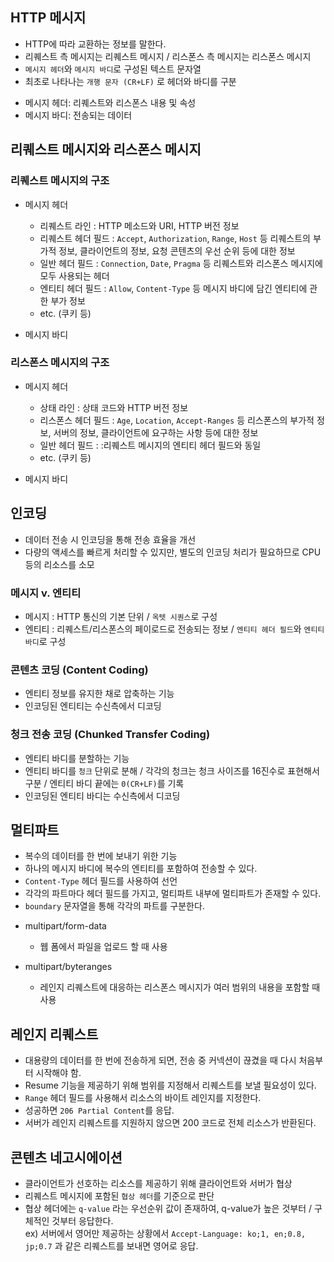 ## HTTP 메시지
- HTTP에 따라 교환하는 정보를 말한다.
- 리퀘스트 측 메시지는 리퀘스트 메시지 / 리스폰스 측 메시지는 리스폰스 메시지
- `메시지 헤더`와 `메시지 바디`로 구성된 텍스트 문자열
- 최초로 나타나는 `개행 문자 (CR+LF)` 로 헤더와 바디를 구분

* 메시지 헤더: 리퀘스트와 리스폰스 내용 및 속성
* 메시지 바디: 전송되는 데이터


## 리퀘스트 메시지와 리스폰스 메시지

### 리퀘스트 메시지의 구조
* 메시지 헤더
  - 리퀘스트 라인 : HTTP 메소드와 URI, HTTP 버전 정보
  - 리퀘스트 헤더 필드 : `Accept`, `Authorization`, `Range`, `Host` 등 리퀘스트의 부가적 정보, 클라이언트의 정보, 요청 콘텐츠의 우선 순위 등에 대한 정보
  - 일반 헤더 필드 : `Connection`, `Date`, `Pragma` 등 리퀘스트와 리스폰스 메시지에 모두 사용되는 헤더
  - 엔티티 헤더 필드 : `Allow`, `Content-Type` 등 메시지 바디에 담긴 엔티티에 관한 부가 정보
  - etc. (쿠키 등)
  
* 메시지 바디


### 리스폰스 메시지의 구조
* 메시지 헤더
  - 상태 라인 : 상태 코드와 HTTP 버전 정보
  - 리스폰스 헤더 필드 : `Age`, `Location`, `Accept-Ranges` 등 리스폰스의 부가적 정보, 서버의 정보, 클라이언트에 요구하는 사항 등에 대한 정보
  - 일반 헤더 필드 :  :리퀘스트 메시지의 엔티티 헤더 필드와 동일
  - etc. (쿠키 등)
  
* 메시지 바디

## 인코딩

- 데이터 전송 시 인코딩을 통해 전송 효율을 개선
- 다량의 액세스를 빠르게 처리할 수 있지만, 별도의 인코딩 처리가 필요하므로 CPU 등의 리소스를 소모

### 메시지 v. 엔티티
- 메시지 : HTTP 통신의 기본 단위 / `옥텟 시퀀스`로 구성
- 엔티티 : 리퀘스트/리스폰스의 페이로드로 전송되는 정보 / `엔티티 헤더 필드`와 `엔티티 바디`로 구성

### 콘텐츠 코딩 (Content Coding) 
- 엔티티 정보를 유지한 채로 압축하는 기능
- 인코딩된 엔티티는 수신측에서 디코딩

### 청크 전송 코딩 (Chunked Transfer Coding)
- 엔티티 바디를 분할하는 기능
- 엔티티 바디를 `청크` 단위로 분해 / 각각의 청크는 청크 사이즈를 16진수로 표현해서 구분 / 엔티티 바디 끝에는 `0(CR+LF)`를 기록
- 인코딩된 엔티티 바디는 수신측에서 디코딩 


## 멀티파트

- 복수의 데이터를 한 번에 보내기 위한 기능
- 하나의 메시지 바디에 복수의 엔티티를 포함하여 전송할 수 있다.
- `Content-Type` 헤더 필드를 사용하여 선언
- 각각의 파트마다 헤더 필드를 가지고, 멀티파트 내부에 멀티파트가 존재할 수 있다.
- `boundary` 문자열을 통해 각각의 파트를 구분한다.  

* multipart/form-data
  - 웹 폼에서 파일을 업로드 할 때 사용

* multipart/byteranges
  - 레인지 리퀘스트에 대응하는 리스폰스 메시지가 여러 범위의 내용을 포함할 때 사용


## 레인지 리퀘스트

- 대용량의 데이터를 한 번에 전송하게 되면, 전송 중 커넥션이 끊겼을 때 다시 처음부터 시작해야 함.
- Resume 기능을 제공하기 위해 범위를 지정해서 리퀘스트를 보낼 필요성이 있다. 
- `Range` 헤더 필드를 사용해서 리소스의 바이트 레인지를 지정한다. 
- 성공하면 `206 Partial Content`를 응답. 
- 서버가 레인지 리퀘스트를 지원하지 않으면 200 코드로 전체 리소스가 반환된다. 


## 콘텐츠 네고시에이션 

- 클라이언트가 선호하는 리소스를 제공하기 위해 클라이언트와 서버가 협상
- 리퀘스트 메시지에 포함된 `협상 헤더`를 기준으로 판단
- 협상 헤더에는 `q-value` 라는 우선순위 값이 존재하여, q-value가 높은 것부터 / 구체적인 것부터 응답한다.  
ex) 서버에서 영어만 제공하는 상황에서 `Accept-Language: ko;1, en;0.8, jp;0.7` 과 같은 리퀘스트를 보내면 영어로 응답. 
